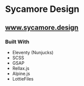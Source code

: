 # Sycamore Design

## www.sycamore.design

### Built With
- Eleventy (Nunjucks)
- SCSS
- GSAP
- Rellax.js
- Alpine.js
- LottieFiles